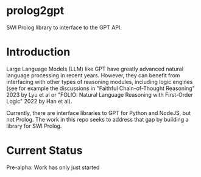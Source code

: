 # prolog2gpt
SWI Prolog library to interface to the GPT API.

# Introduction
Large Language Models (LLM) like GPT have greatly advanced natural language processing in recent years.  However, they can benefit from interfacing with other types of reasoning modules, including logic engines (see for example the discussions in "Faithful Chain-of-Thought Reasoning" 2023 by Lyu et al or "FOLIO: Natural Language Reasoning with First-Order Logic" 2022 by Han et al).

Currently, there are interface libraries to GPT for Python and NodeJS, but not Prolog.  The work in this repo seeks to address that gap by building a library for SWI Prolog.

# Current Status
Pre-alpha: Work has only just started